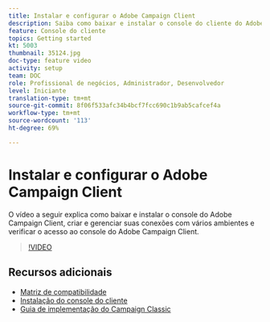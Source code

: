 ```yaml
---
title: Instalar e configurar o Adobe Campaign Client
description: Saiba como baixar e instalar o console do cliente do Adobe Campaign, criar e gerenciar suas conexões com vários ambientes e verificar o acesso ao console do cliente do Adobe Campaign.
feature: Console do cliente
topics: Getting started
kt: 5003
thumbnail: 35124.jpg
doc-type: feature video
activity: setup
team: DOC
role: Profissional de negócios, Administrador, Desenvolvedor
level: Iniciante
translation-type: tm+mt
source-git-commit: 8f06f533afc34b4bcf7fcc690c1b9ab5cafcef4a
workflow-type: tm+mt
source-wordcount: '113'
ht-degree: 69%

---
```



# Instalar e configurar o Adobe Campaign Client

O vídeo a seguir explica como baixar e instalar o console do Adobe Campaign Client, criar e gerenciar suas conexões com vários ambientes e verificar o acesso ao console do Adobe Campaign Client.

>[!VIDEO](https://video.tv.adobe.com/v/35124?quality=12)

## Recursos adicionais

* [Matriz de compatibilidade](https://helpx.adobe.com/br/campaign/kb/compatibility-matrix.html)
* [Instalação do console do cliente](https://docs.adobe.com/content/help/pt-BR/campaign-classic/using/installing-campaign-classic/installing-campaign-in-windows-/installing-the-client-console.html)
* [Guia de implementação do Campaign Classic](https://helpx.adobe.com/br/campaign/kb/acc-implementation.html)
